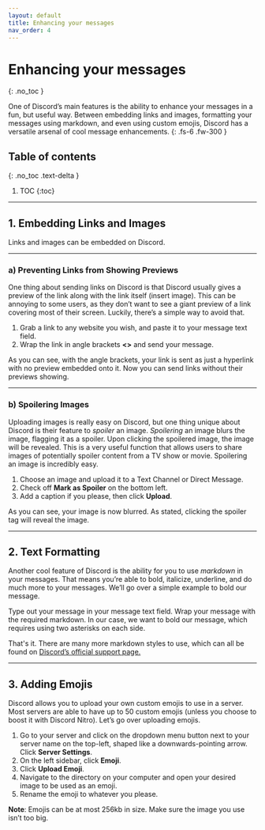 ```yaml
---
layout: default
title: Enhancing your messages
nav_order: 4
---
```


# Enhancing your messages
{: .no_toc }

One of Discord’s main features is the ability to enhance your messages in a fun, but useful way. Between embedding links and images, formatting your messages using markdown, and even using custom emojis, Discord has a versatile arsenal of cool message enhancements. 
{: .fs-6 .fw-300 }

## Table of contents
{: .no_toc .text-delta }

1. TOC
{:toc}

---

## 1. Embedding Links and Images
Links and images can be embedded on Discord.

---
### a) Preventing Links from Showing Previews
One thing about sending links on Discord is that Discord usually gives a preview of the link along with the link itself (insert image). This can be annoying to some users, as they don’t want to see a giant preview of a link covering most of their screen. Luckily, there’s a simple way to avoid that. 

1. Grab a link to any website you wish, and paste it to your message text field.
2. Wrap the link in angle brackets **<>** and send your message.

As you can see, with the angle brackets, your link is sent as just a hyperlink with no preview embedded onto it. Now you can send links without their previews showing.

---
### b) Spoilering Images
Uploading images is really easy on Discord, but one thing unique about Discord is their feature to *spoiler* an image. *Spoilering* an image blurs the image, flagging it as a spoiler. Upon clicking the spoilered image, the image will be revealed. This is a very useful function that allows users to share images of potentially spoiler content from a TV show or movie. Spoilering an image is incredibly easy.

1. Choose an image and upload it to a Text Channel or Direct Message.
2. Check off **Mark as Spoiler** on the bottom left.
3. Add a caption if you please, then click **Upload**.

As you can see, your image is now blurred. As stated, clicking the spoiler tag will reveal the image.

---
## 2. Text Formatting
Another cool feature of Discord is the ability for you to use *markdown* in your messages. That means you’re able to bold, italicize, underline, and do much more to your messages. We’ll go over a simple example to bold our message. 

Type out your message in your message text field.
Wrap your message with the required markdown. In our case, we want to bold our message, which requires using two asterisks on each side.

That's it. There are many more markdown styles to use, which can all be found on [Discord’s official support page.](https://support.discordapp.com/hc/en-us/articles/210298617-Markdown-Text-101-Chat-Formatting-Bold-Italic-Underline-)

---
## 3. Adding Emojis
Discord allows you to upload your own custom emojis to use in a server. Most servers are able to have up to 50 custom emojis (unless you choose to boost it with Discord Nitro). Let’s go over uploading emojis. 

1. Go to your server and click on the dropdown menu button next to your server name on the top-left, shaped like a downwards-pointing arrow. Click **Server Settings**.
2. On the left sidebar, click **Emoji**.
3. Click **Upload Emoji**.
4. Navigate to the directory on your computer and open your desired image to be used as an emoji.
5. Rename the emoji to whatever you please.

**Note**: Emojis can be at most 256kb in size. Make sure the image you use isn’t too big.
